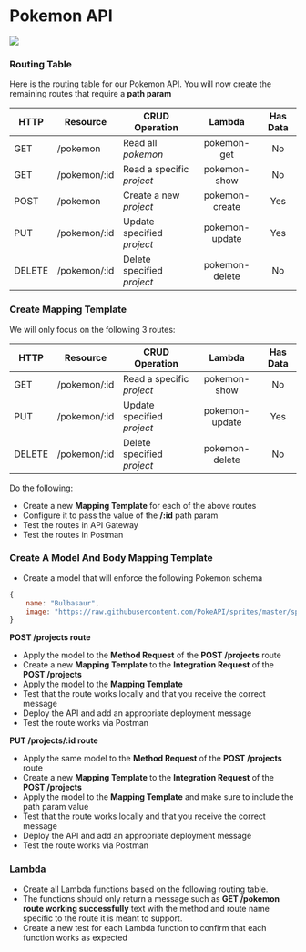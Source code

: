 # Pokemon API

![](https://i.imgur.com/rRKtN1B.jpg)

### Routing Table

Here is the routing table for our Pokemon API.  You will now create the remaining routes that require a **path param**

HTTP  | Resource  | CRUD Operation | Lambda | Has Data
-----------|------------------|------------------|:---:|:---:
GET     | /pokemon          | Read all _pokemon_ | pokemon-get | No
GET     | /pokemon/:id      | Read a specific _project_ | pokemon-show | No
POST    | /pokemon          | Create a new _project_ | pokemon-create | Yes
PUT     | /pokemon/:id      | Update specified _project_  | pokemon-update | Yes
DELETE  | /pokemon/:id      | Delete specified _project_ | pokemon-delete | No

### Create Mapping Template

We will only focus on the following 3 routes: 

HTTP  | Resource  | CRUD Operation | Lambda | Has Data
-----------|------------------|------------------|:---:|:---:
GET     | /pokemon/:id      | Read a specific _project_ | pokemon-show | No
PUT     | /pokemon/:id      | Update specified _project_  | pokemon-update | Yes
DELETE  | /pokemon/:id      | Delete specified _project_ | pokemon-delete | No

Do the following:
- Create a new **Mapping Template** for each of the above routes
- Configure it to pass the value of the **/:id** path param 
- Test the routes in API Gateway
- Test the routes in Postman

### Create A Model And Body Mapping Template

- Create a model that will enforce the following Pokemon schema

```js
{
    name: "Bulbasaur",
    image: "https://raw.githubusercontent.com/PokeAPI/sprites/master/sprites/pokemon/back/1.png"
}
```

**POST /projects route**
- Apply the model to the **Method Request** of the **POST /projects** route
- Create a new **Mapping Template** to the **Integration Request** of the **POST /projects** 
- Apply the model to the **Mapping Template**
- Test that the route works locally and that you receive the correct message
- Deploy the API and add an appropriate deployment message
- Test the route works via Postman

**PUT /projects/:id route**
- Apply the same model to the **Method Request** of the **POST /projects** route
- Create a new **Mapping Template** to the **Integration Request** of the **POST /projects** 
- Apply the model to the **Mapping Template** and make sure to include the path param value
- Test that the route works locally and that you receive the correct message
- Deploy the API and add an appropriate deployment message
- Test the route works via Postman

### Lambda

- Create all Lambda functions based on the following routing table.
- The functions should only return a message such as **GET /pokemon route working successfully** text with the method and route name specific to the route it is meant to support. 
- Create a new test for each Lambda function to confirm that each function works as expected
